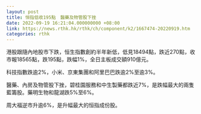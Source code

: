 ```yaml
---
layout: post
title: 恒指低收195點　醫藥及物管股下挫
date: 2022-09-19 16:21:04.000000000 +08:00
link: https://news.rthk.hk/rthk/ch/component/k2/1667474-20220919.htm
categories: rthk
---
```


港股跟隨內地股市下跌，恒生指數創約半年新低，低見18494點，跌近270點，收市報18565點，跌195點，跌幅1%，全日主板成交額910億元。

科技指數跌逾2%，小米、京東集團和阿里巴巴跌逾2%至逾3%。

醫藥、內房及物管股下挫，碧桂園服務和中生製藥都跌近7%，是跌幅最大的兩隻藍籌股。藥明生物和龍湖跌5%至6%。

周大福逆市升逾6%，是升幅最大的恒指成份股。
